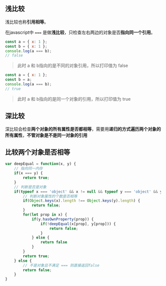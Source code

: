 ## 浅比较

浅比较也称**引用相等**。

在javascript中 `===` 是做**浅比较**，只检查左右两边的对象是否**指向同一个引用**。

```js
const a = { x: 1 };
const b = { x: 1 };
console.log(a === b);
// false
```

> 此时 a 和 b指向的是不同的对象引用，所以打印值为 false

```js
const a = { x: 1 };
const b = a;
console.log(a === b);
// true
```

> 此时 a 和 b指向的是同一个对象的引用，所以打印值为 true

## 深比较

深比较会检查**两个对象的所有属性是否都相等**，需要用**递归的方式遍历两个对象的所有属性**，**不管对象是不是同一对象的引用**

## 比较两个对象是否相等

```js
var deepEqual = function(x, y) {
    // 指向同一内存
    if(x === y) {
        return true;
    }
    // 判断是否是对象
    if(typeof x === 'object' && x != null && typeof y === 'object' && y != null){
        // 判断对象属性的个数是否相等
        if(Object.keys(x).length !== Object.keys(y).length) {
            return false;
        }
        for(let prop in x) {
            if(y.hasOwnProperty(prop)) {
                if(!deepEqual(x[prop], y[prop])) {
                    return false;
                }
            } else {
                return false
            }
        }
        return true;
    } else {
        // 不是对象且不满足 === 则直接返回false
        return false;
    } 
}
```


